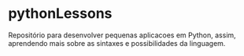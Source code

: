 # pythonLessons
Repositório para desenvolver pequenas aplicacoes em Python, assim, aprendendo mais sobre as sintaxes e possibilidades da linguagem.
